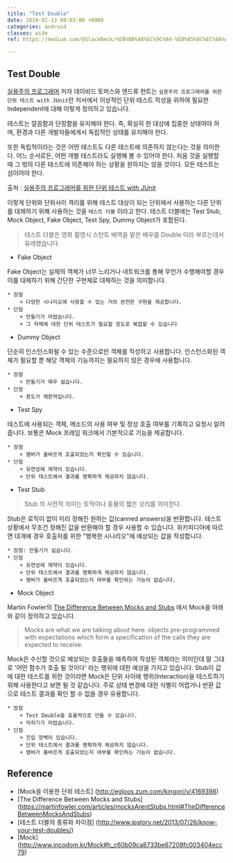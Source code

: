 ```yaml
---
title: "Test Double"
date: 2019-02-13 08:03:00 +0900
categories: android
classes: wide
ref: https://medium.com/@SlackBeck/%EB%8B%A8%EC%9C%84-%ED%85%8C%EC%8A%A4%ED%8A%B8-%EC%BC%80%EC%9D%B4%EC%8A%A4%EC%99%80-%ED%85%8C%EC%8A%A4%ED%8A%B8-%EB%8D%94%EB%B8%94-test-double-2b88cccd6a96

---
```


Test Double
-

[실용주의 프로그래머](http://www.kyobobook.co.kr/product/detailViewKor.laf?ejkGb=KOR&mallGb=KOR&barcode=9788966261031&orderClick=LAH&Kc=) 저자 데이비드 토머스와 앤드류 헌트는 ```실용주의 프로그래머를 위한 단위 테스트 with JUnit```란 저서에서 이상적인 단위 테스트 작성을 위하여 필요한 Independent에 대해 이렇게 정의하고 있습니다.

>
테스트는 깔끔함과 단정함을 유지해야 한다. 즉, 확실히 한 대상에 집중한 상태여야 하며, 환경과 다른 개발자들에게서 독립적인 상태를 유지해야 한다.
>
또한 독립적이라는 것은 어떤 테스트도 다른 테스트에 의존하지 않는다는 것을 의미한다. 어느 순서로든, 어떤 개별 테스트라도 실행해 볼 수 있어야 한다. 처음 것을 실행할 때 그 밖의 다른 테스트에 의존해야 하는 상황을 원하지는 않을 것이다.
모든 테스트는 섬이어야 한다.
>
출처 : [실용주의 프로그래머를 위한 단위 테스트 with JUnit](http://www.kyobobook.co.kr/product/detailViewKor.laf?ejkGb=KOR&mallGb=KOR&barcode=9788991268036&orderClick=LAH&Kc=)

이렇게 단위와 단위사이 격리를 위해 테스트 대상이 되는 단위에서 사용하는 다른 단위를 대체하기 위해 사용하는 것을 ```테스트 더블``` 이라고 한다. 테스트 더블에는 Test Stub, Mock Object, Fake Object, Test Spy, Dummy Object가 포함된다. 

> 테스트 더블은 영화 촬영시 스턴트 배역을 맡은 배우를 Double 이라 부르는데서 유례했습니다.

* Fake Object

Fake Object는 실제의 객체가 너무 느리거나 네트워크를 통해 무언가 수행해야할 경우 이를 대체하기 위해 간단한 구현체로 대체하는 것을 의미합니다.

	* 장점
		+ 다양한 시나리오에 사용할 수 있는 거의 완전한 구현을 제공합니다.
	* 단점
		+ 만들기가 어렵습니다. 
		+ 그 자체에 대한 단위 테스트가 필요할 정도로 복잡할 수 있습니다 

* Dummy Object

단순히 인스턴스화될 수 있는 수준으로만 객체를 작성하고 사용합니다. 인스턴스화된 객체가 필요할 뿐 해당 객체의 기능까지는 필요하지 않은 경우에 사용합니다.

	* 장점
		+ 만들기가 매우 쉽습니다.
	* 단점
		+ 용도가 제한적입니다.

* Test Spy

테스트에 사용되는 객체, 메소드의 사용 여부 및 정상 호출 여부를 기록하고 요청시 알려줍니다. 보통은 Mock 프레임 워크에서 기본적으로 기능을 제공합니다.

	* 장점
		+ 멤버가 올바르게 호출되었는지 확인할 수 있습니다.
	* 단점
		+ 유연성에 제약이 있습니다. 
		+ 단위 테스트에서 결과를 명확하게 제공하지 않습니다.
		
* Test Stub

> Stub 의 사전적 의미는 토막이나 동물의 짧은 꼬리를 의미한다. 

Stub은 로직이 없이 미리 정해진 원하는 값(canned answers)을 반환합니다. 테스트 상황에서 무조건 정해진 값을 반환해야 할 경우 사용할 수 있습니다. 위키피디아에 따르면 대개에 경우 호출자를 위한 "행복한 시나리오"에 예상되는 값을 작성합니다.

	* 장점: 만들기가 쉽습니다.
	* 단점
		+ 유연성에 제약이 있습니다. 
		+ 단위 테스트에서 결과를 명확하게 제공하지 않습니다. 
		+ 멤버가 올바르게 호출되었는지 여부를 확인하는 기능이 없습니다. 

* Mock Object

Martin Fowler의 [The Difference Between Mocks and Stubs](https://martinfowler.com/articles/mocksArentStubs.html#TheDifferenceBetweenMocksAndStubs) 에서 Mock을 아래와 같이 정의하고 있습니다.

> Mocks are what we are talking about here: objects pre-programmed with expectations which form a specification of the calls they are expected to receive.

Mock은 수신할 것으로 예상되는 호출들을 예측하여 작성된 객체라는 의미인데 말 그대로 '어떤 함수가 호출 될 것이다' 라는 행위에 대한 예상을 가지고 있습니다. Stub이 값에 대한 테스트를 위한 것이라면 Mock은 단위 사이에 행위(Interaction)을 테스트하기 위해 사용한다고 보면 될 것 같습니다. 주로 상태 변경에 대한 식별이 어렵거나 반환 값으로 테스트 결과를 확인 할 수 없을 경우 유용합니다. 

	* 장점 
		+ Test Double을 효율적으로 만들 수 있습니다. 
		+ 익히기가 어렵습니다.
	* 단점
		+ 진입 장벽이 있습니다. 
		+ 단위 테스트에서 결과를 명확하게 제공하지 않습니다. 
		+ 멤버가 올바르게 호출되었는지 여부를 확인하는 기능이 없습니다. 


Reference
-
- [Mock을 이용한 단위 테스트] (http://egloos.zum.com/kingori/v/4169398)
- [The Difference Between Mocks and Stubs] (https://martinfowler.com/articles/mocksArentStubs.html#TheDifferenceBetweenMocksAndStubs)
- [테스트 더블의 종류와 차이점] (http://www.jpstory.net/2013/07/26/know-your-test-doubles/)
- [Mock] (http://www.incodom.kr/Mock#h_c60b09ca8733be67208fc003404ecc79)



